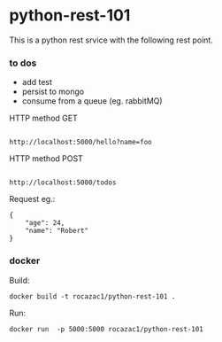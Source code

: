 # python-rest-101
This is a python rest srvice with the following rest point.


### to dos
* add test
* persist to mongo
* consume from a queue (eg. rabbitMQ)

HTTP method GET
```

http://localhost:5000/hello?name=foo

```
HTTP method POST
```

http://localhost:5000/todos

```
Request eg.:

```
{
    "age": 24,
    "name": "Robert"
}
```

### docker

Build:
```
docker build -t rocazac1/python-rest-101 .
```

Run: 
```
docker run  -p 5000:5000 rocazac1/python-rest-101
```